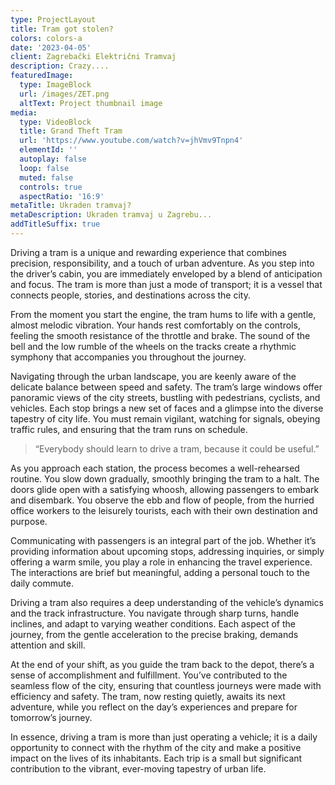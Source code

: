 ```yaml
---
type: ProjectLayout
title: Tram got stolen?
colors: colors-a
date: '2023-04-05'
client: Zagrebački Električni Tramvaj
description: Crazy....
featuredImage:
  type: ImageBlock
  url: /images/ZET.png
  altText: Project thumbnail image
media:
  type: VideoBlock
  title: Grand Theft Tram
  url: 'https://www.youtube.com/watch?v=jhVmv9Tnpn4'
  elementId: ''
  autoplay: false
  loop: false
  muted: false
  controls: true
  aspectRatio: '16:9'
metaTitle: Ukraden tramvaj?
metaDescription: Ukraden tramvaj u Zagrebu...
addTitleSuffix: true
---
```

Driving a tram is a unique and rewarding experience that combines precision, responsibility, and a touch of urban adventure. As you step into the driver’s cabin, you are immediately enveloped by a blend of anticipation and focus. The tram is more than just a mode of transport; it is a vessel that connects people, stories, and destinations across the city.

From the moment you start the engine, the tram hums to life with a gentle, almost melodic vibration. Your hands rest comfortably on the controls, feeling the smooth resistance of the throttle and brake. The sound of the bell and the low rumble of the wheels on the tracks create a rhythmic symphony that accompanies you throughout the journey.

Navigating through the urban landscape, you are keenly aware of the delicate balance between speed and safety. The tram’s large windows offer panoramic views of the city streets, bustling with pedestrians, cyclists, and vehicles. Each stop brings a new set of faces and a glimpse into the diverse tapestry of city life. You must remain vigilant, watching for signals, obeying traffic rules, and ensuring that the tram runs on schedule.

> “Everybody should learn to drive a tram, because it could be useful.”

As you approach each station, the process becomes a well-rehearsed routine. You slow down gradually, smoothly bringing the tram to a halt. The doors glide open with a satisfying whoosh, allowing passengers to embark and disembark. You observe the ebb and flow of people, from the hurried office workers to the leisurely tourists, each with their own destination and purpose.

Communicating with passengers is an integral part of the job. Whether it’s providing information about upcoming stops, addressing inquiries, or simply offering a warm smile, you play a role in enhancing the travel experience. The interactions are brief but meaningful, adding a personal touch to the daily commute.

Driving a tram also requires a deep understanding of the vehicle’s dynamics and the track infrastructure. You navigate through sharp turns, handle inclines, and adapt to varying weather conditions. Each aspect of the journey, from the gentle acceleration to the precise braking, demands attention and skill.

At the end of your shift, as you guide the tram back to the depot, there’s a sense of accomplishment and fulfillment. You’ve contributed to the seamless flow of the city, ensuring that countless journeys were made with efficiency and safety. The tram, now resting quietly, awaits its next adventure, while you reflect on the day’s experiences and prepare for tomorrow’s journey.

In essence, driving a tram is more than just operating a vehicle; it is a daily opportunity to connect with the rhythm of the city and make a positive impact on the lives of its inhabitants. Each trip is a small but significant contribution to the vibrant, ever-moving tapestry of urban life.
